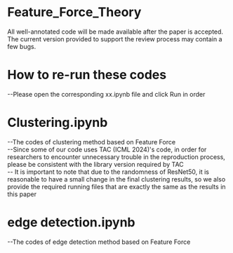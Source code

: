 # Feature_Force_Theory
All well-annotated code will be made available after the paper is accepted. The current version provided to support the review process may contain a few bugs.
# How to re-run these codes
--Please open the corresponding xx.ipynb file and click Run in order  
# Clustering.ipynb  
--The codes of clustering method based on Feature Force  
--Since some of our code uses TAC (ICML 2024)'s code, in order for researchers to encounter unnecessary trouble in the reproduction process, please be consistent with the library version required by TAC  
-- It is important to note that due to the randomness of ResNet50, it is reasonable to have a small change in the final clustering results, so we also provide the required running files that are exactly the same as the results in this paper
# edge detection.ipynb
--The codes of edge detection method based on Feature Force  
